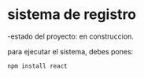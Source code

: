 <h1> sistema de registro</h1>

-estado del proyecto: en construccion.

para ejecutar el sistema, debes pones:

```npm install react```
